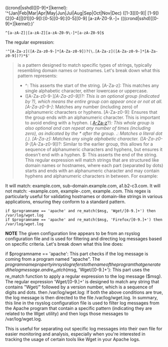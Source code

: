 ((crond|sshd)\[[0-9]+\]|kernel):
'^(Jan|Feb|Mar|Apr|May|Jun|Jul|Aug|Sep|Oct|Nov|Dec) ([1-3][0-9]| [1-9]) (2[0-4]|[01][0-9]):[0-5][0-9]:[0-5][0-9] [a-zA-Z0-9\.\-]+ (((crond|sshd)\[[0-9]+\]|kernel):)'

```
^[a-zA-Z]|[a-zA-Z][a-zA-Z0-9\-]*[a-zA-Z0-9]$
```
 
The regular expression:
 ```
'^[A-Za-z]([A-Za-z0-9-]*[A-Za-z0-9])?(\.[A-Za-z]([A-Za-z0-9-]*[A-Za-z0-9])?)*$'
``` 
>is a pattern designed to match specific types of strings, typically resembling domain names or hostnames. Let's break down what this pattern represents:
>
> - ^: This asserts the start of the string.
[A-Za-z]: This matches any single alphabetic character, either lowercase or uppercase.
> - ([A-Za-z0-9-]*[A-Za-z0-9])?:
This is an optional group (indicated by ?), which means the entire group can appear once or not at all.
[A-Za-z0-9-]*: Matches any number (including zero) of alphanumeric characters or hyphens.
[A-Za-z0-9]: Ensures that the group ends with an alphanumeric character. This is important to avoid ending with a hyphen.
(\.[A-Za-z]([A-Za-z0-9-]*[A-Za-z0-9])?)*:
This whole group is also optional and can repeat any number of times (including zero), as indicated by the * after the group.
\.: Matches a literal dot (.).
[A-Za-z]: Matches any single alphabetic character.
([A-Za-z0-9-]*[A-Za-z0-9])?: Similar to the earlier group, this allows for a sequence of alphanumeric characters and hyphens, but ensures it doesn’t end with a hyphen.
$: This asserts the end of the string.
This regular expression will match strings that are structured like domain names or hostnames, where each part (separated by dots) starts and ends with an alphanumeric character and may contain hyphens and alphanumeric characters in between. For example:

It will match: example.com, sub-domain.example.com, a1.b2-c3.com.
It will not match: -example.com, example-.com, example..com.
This regex is particularly useful for validating hostnames or domain-like strings in various applications, ensuring they conform to a standard pattern.

```
if $programname == 'apache' and re_match($msg, 'Wget/[0-9.]+') then /var/log/wget.log
if $programname == 'apache' and re_match($msg, 'Firefox/[0-9.]+') then /var/log/wget.log
```

**NOTE**
The given configuration line appears to be from an rsyslog configuration file and is used for filtering and directing log messages based on specific criteria. Let's break down what this line does:

if $programname == 'apache': This part checks if the log message is coming from a program named "apache". The $programname property in rsyslog refers to the name of the program that generated the log message.
and re_match($msg, 'Wget/[0-9.]+'): This part uses the re_match function to apply a regular expression to the log message ($msg). The regular expression 'Wget/[0-9.]+' is designed to match any string that contains "Wget/" followed by a version number, which is a sequence of digits and dots.
then /var/log/wget.log: If both the above conditions are true, the log message is then directed to the file /var/log/wget.log.
In summary, this line in the rsyslog configuration file is used to filter log messages from the Apache program that contain a specific pattern (indicating they are related to the Wget utility) and then logs those messages to /var/log/wget.log.

This is useful for separating out specific log messages into their own file for easier monitoring and analysis, especially when you're interested in tracking the usage of certain tools like Wget in your Apache logs.